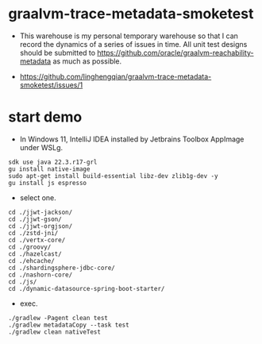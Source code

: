 # graalvm-trace-metadata-smoketest

- This warehouse is my personal temporary warehouse so that I can record the dynamics of a series of issues in time. All
  unit test designs should be submitted to https://github.com/oracle/graalvm-reachability-metadata as much as possible.

- https://github.com/linghengqian/graalvm-trace-metadata-smoketest/issues/1

# start demo

- In Windows 11, IntelliJ IDEA installed by Jetbrains Toolbox AppImage under WSLg.

```shell
sdk use java 22.3.r17-grl
gu install native-image
sudo apt-get install build-essential libz-dev zlib1g-dev -y
gu install js espresso
```

- select one.

```shell
cd ./jjwt-jackson/
cd ./jjwt-gson/
cd ./jjwt-orgjson/
cd ./zstd-jni/
cd ./vertx-core/
cd ./groovy/
cd ./hazelcast/
cd ./ehcache/
cd ./shardingsphere-jdbc-core/
cd ./nashorn-core/
cd ./js/
cd ./dynamic-datasource-spring-boot-starter/
```

- exec.

```shell
./gradlew -Pagent clean test
./gradlew metadataCopy --task test
./gradlew clean nativeTest
```
